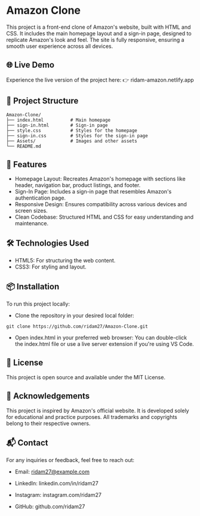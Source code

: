 # Amazon Clone
This project is a front-end clone of Amazon's website, built with HTML and CSS. It includes the main homepage layout and a sign-in page, designed to replicate Amazon's look and feel. The site is fully responsive, ensuring a smooth user experience across all devices.

## 🌐 Live Demo
Experience the live version of the project here: 👉 ridam-amazon.netlify.app

## 📁 Project Structure
```
Amazon-Clone/
├── index.html          # Main homepage
├── sign-in.html        # Sign-in page
├── style.css           # Styles for the homepage
├── sign-in.css         # Styles for the sign-in page
├── Assets/             # Images and other assets
└── README.md
```

## 🚀 Features

- Homepage Layout: Recreates Amazon's homepage with sections like header, navigation bar, product listings, and footer.
- Sign-In Page: Includes a sign-in page that resembles Amazon's authentication page.
- Responsive Design: Ensures compatibility across various devices and screen sizes.
- Clean Codebase: Structured HTML and CSS for easy understanding and maintenance.

## 🛠️ Technologies Used

- HTML5: For structuring the web content.
- CSS3: For styling and layout.

## 📦 Installation
To run this project locally:

- Clone the repository in your desired local folder:
```
git clone https://github.com/ridam27/Amazon-Clone.git
```
- Open index.html in your preferred web browser: 
You can double-click the index.html file or use a live server extension if you're using VS Code.

## 📝 License
This project is open source and available under the MIT License.

## 🙌 Acknowledgements
This project is inspired by Amazon's official website. It is developed solely for educational and practice purposes. All trademarks and copyrights belong to their respective owners.


## 📬 Contact
For any inquiries or feedback, feel free to reach out:

- Email: ridam27@example.com

- LinkedIn: linkedin.com/in/ridam27

- Instagram: instagram.com/ridam27

- GitHub: github.com/ridam27
